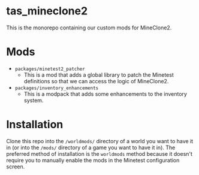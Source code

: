 # tas_mineclone2

This is the monorepo containing our custom mods for MineClone2.

# Mods

-   `packages/minetest2_patcher`
    -   This is a mod that adds a global library to patch the Minetest definitions so that we can access the logic of MineClone2.
-   `packages/inventory_enhancements`
    -   This is a modpack that adds some enhancements to the inventory system.

# Installation

Clone this repo into the `/worldmods/` directory of a world you want to have it in (or into the `/mods/` directory of a game you want to have it in).
The preferred method of installation is the `worldmods` method because it doesn't require you to manually enable the mods in the Minetest configuration screen.
